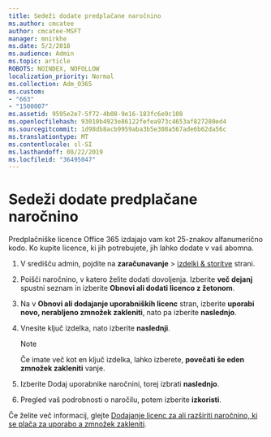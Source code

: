 ```yaml
---
title: Sedeži dodate predplačane naročnino
ms.author: cmcatee
author: cmcatee-MSFT
manager: mnirkhe
ms.date: 5/2/2018
ms.audience: Admin
ms.topic: article
ROBOTS: NOINDEX, NOFOLLOW
localization_priority: Normal
ms.collection: Adm_O365
ms.custom:
- "663"
- "1500007"
ms.assetid: 9595e2e7-5f72-4b08-9e16-183fc6e9c108
ms.openlocfilehash: 93010b4923e86122fefea973c4653af827280ed4
ms.sourcegitcommit: 1d98db8acb9959aba3b5e308a567ade6b62da56c
ms.translationtype: MT
ms.contentlocale: sl-SI
ms.lasthandoff: 08/22/2019
ms.locfileid: "36495047"
---
```

# <a name="add-seats-to-a-prepaid-subscription"></a>Sedeži dodate predplačane naročnino

Predplačniške licence Office 365 izdajajo vam kot 25-znakov alfanumerično kodo. Ko kupite licence, ki jih potrebujete, jih lahko dodate v vaš abomna. 

1. V središču admin, pojdite na **zaračunavanje** > [izdelki & storitve](https://go.microsoft.com/fwlink/p/?linkid=842054) strani.

2. Poišči naročnino, v katero želite dodati dovoljenja. Izberite **več dejanj** spustni seznam in izberite **Obnovi ali dodati licenco z žetonom**.

3. Na v **Obnovi ali dodajanje uporabniških licenc** stran, izberite **uporabi novo, nerabljeno zmnožek zakleniti**, nato pa izberite **naslednjo**.

4. Vnesite ključ izdelka, nato izberite **naslednji**.

    > [!NOTE]
    > Če imate več kot en ključ izdelka, lahko izberete, **povečati še eden zmnožek zakleniti** vanje.

5. Izberite Dodaj uporabnike naročnini, torej izbrati **naslednjo**.

6. Pregled vaš podrobnosti o naročilu, potem izberite **izkoristi**.

Če želite več informacij, glejte [Dodajanje licenc za ali razširiti naročnino, ki se plača za uporabo a zmnožek zakleniti](https://docs.microsoft.com/office365/admin/misc/add-licenses-using-product-key).